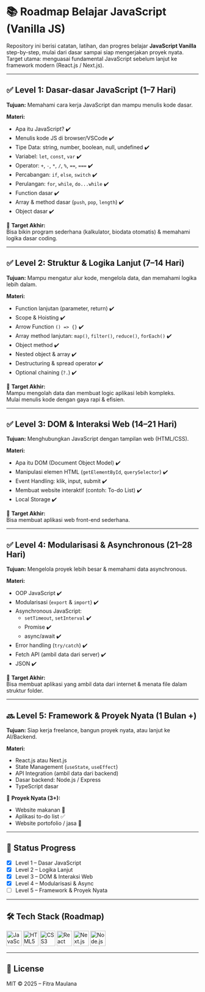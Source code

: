 # 📚 Roadmap Belajar JavaScript (Vanilla JS)

Repository ini berisi catatan, latihan, dan progres belajar **JavaScript Vanilla** step-by-step, mulai dari dasar sampai siap mengerjakan proyek nyata.  
Target utama: menguasai fundamental JavaScript sebelum lanjut ke framework modern (React.js / Next.js).

---

## ✅ Level 1: Dasar-dasar JavaScript (1–7 Hari)

**Tujuan:** Memahami cara kerja JavaScript dan mampu menulis kode dasar.

**Materi:**

- Apa itu JavaScript? ✔️
- Menulis kode JS di browser/VSCode ✔️
- Tipe Data: string, number, boolean, null, undefined ✔️
- Variabel: `let`, `const`, `var` ✔️
- Operator: `+`, `-`, `*`, `/`, `%`, `==`, `===` ✔️
- Percabangan: `if`, `else`, `switch` ✔️
- Perulangan: `for`, `while`, `do...while` ✔️
- Function dasar ✔️
- Array & method dasar (`push`, `pop`, `length`) ✔️
- Object dasar ✔️

🎯 **Target Akhir:**  
Bisa bikin program sederhana (kalkulator, biodata otomatis) & memahami logika dasar coding.

---

## ✅ Level 2: Struktur & Logika Lanjut (7–14 Hari)

**Tujuan:** Mampu mengatur alur kode, mengelola data, dan memahami logika lebih dalam.

**Materi:**

- Function lanjutan (parameter, return) ✔️
- Scope & Hoisting ✔️
- Arrow Function `() => {}` ✔️
- Array method lanjutan: `map()`, `filter()`, `reduce()`, `forEach()` ✔️
- Object method ✔️
- Nested object & array ✔️
- Destructuring & spread operator ✔️
- Optional chaining (`?.`) ✔️

🎯 **Target Akhir:**  
Mampu mengolah data dan membuat logic aplikasi lebih kompleks.  
Mulai menulis kode dengan gaya rapi & efisien.

---

## ✅ Level 3: DOM & Interaksi Web (14–21 Hari)

**Tujuan:** Menghubungkan JavaScript dengan tampilan web (HTML/CSS).

**Materi:**

- Apa itu DOM (Document Object Model) ✔️
- Manipulasi elemen HTML (`getElementById`, `querySelector`) ✔️
- Event Handling: klik, input, submit ✔️
- Membuat website interaktif (contoh: To-do List) ✔️
- Local Storage ✔️

🎯 **Target Akhir:**  
Bisa membuat aplikasi web front-end sederhana.

---

## ✅ Level 4: Modularisasi & Asynchronous (21–28 Hari)

**Tujuan:** Mengelola proyek lebih besar & memahami data asynchronous.

**Materi:**

- OOP JavaScript ✔️
- Modularisasi (`export` & `import`) ✔️
- Asynchronous JavaScript:
  - `setTimeout`, `setInterval` ✔️
  - Promise ✔️
  - async/await ✔️
- Error handling (`try/catch`) ✔️
- Fetch API (ambil data dari server) ✔️
- JSON ✔️

🎯 **Target Akhir:**  
Bisa membuat aplikasi yang ambil data dari internet & menata file dalam struktur folder.

---

## 🔜 Level 5: Framework & Proyek Nyata (1 Bulan +)

**Tujuan:** Siap kerja freelance, bangun proyek nyata, atau lanjut ke AI/Backend.

**Materi:**

- React.js atau Next.js
- State Management (`useState`, `useEffect`)
- API Integration (ambil data dari backend)
- Dasar backend: Node.js / Express
- TypeScript dasar

🎯 **Proyek Nyata (3+):**

- Website makanan 🍔
- Aplikasi to-do list ✅
- Website portofolio / jasa 💼

---

## 📌 Status Progress

- [x] Level 1 – Dasar JavaScript
- [x] Level 2 – Logika Lanjut
- [x] Level 3 – DOM & Interaksi Web
- [x] Level 4 – Modularisasi & Async
- [ ] Level 5 – Framework & Proyek Nyata

---

## 🛠️ Tech Stack (Roadmap)

<p>
  <img src="https://cdn.jsdelivr.net/gh/devicons/devicon/icons/javascript/javascript-original.svg" width="40" alt="JavaScript"/>
  <img src="https://cdn.jsdelivr.net/gh/devicons/devicon/icons/html5/html5-original.svg" width="40" alt="HTML5"/>
  <img src="https://cdn.jsdelivr.net/gh/devicons/devicon/icons/css3/css3-original.svg" width="40" alt="CSS3"/>
  <img src="https://cdn.jsdelivr.net/gh/devicons/devicon/icons/react/react-original.svg" width="40" alt="React"/>
  <img src="https://cdn.jsdelivr.net/gh/devicons/devicon/icons/nextjs/nextjs-original.svg" width="40" alt="Next.js"/>
  <img src="https://cdn.jsdelivr.net/gh/devicons/devicon/icons/nodejs/nodejs-original.svg" width="40" alt="Node.js"/>
</p>

---

## 📜 License

MIT © 2025 – Fitra Maulana
